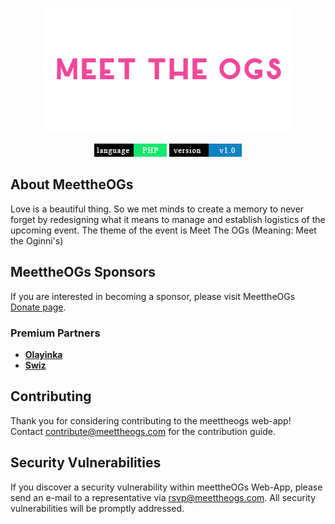 <p align="center"><a href="https://meettheogs.com" target="_blank"><img src="images/logo.png" width="400" alt="Laravel Logo"></a></p>

<p align="center">
<a href="https://meettheogs.com"><img src="images/language.png" alt="Build Status"></a>
<a href="https://meettheogs.com"><img src="images/version.png" alt="Latest Stable Version"></a>

</p>

## About MeettheOGs

Love is a beautiful thing. So we met minds to create a memory to never forget by redesigning what it means to manage and establish logistics of the upcoming event.
The theme of the event is Meet The OGs (Meaning: Meet the Oginni's) 

## MeettheOGs Sponsors

If you are interested in becoming a sponsor, please visit MeettheOGs [Donate page](https://meettheogs.com/donate).

### Premium Partners

- **[Olayinka](https://github.com/Chessdeen/meettheOGs.git)**
- **[Swiz](https://github.com/Adeolaswiz)**


## Contributing

Thank you for considering contributing to the meettheogs web-app! Contact contribute@meettheogs.com for the contribution guide.


## Security Vulnerabilities

If you discover a security vulnerability within meettheOGs Web-App, please send an e-mail to a representative via [rsvp@meettheogs.com](mailto:rsvp@meettheogs.com). All security vulnerabilities will be promptly addressed.
